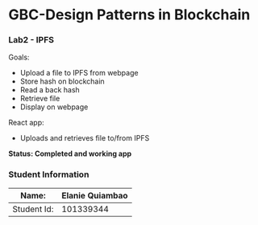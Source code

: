 GBC-Design Patterns in Blockchain
===================================
### Lab2 - IPFS

Goals:
* Upload a file to IPFS from webpage
* Store hash on blockchain
* Read a back hash
* Retrieve file
* Display on webpage

React app:
* Uploads and retrieves file to/from IPFS

**Status: Completed and working app** 

### Student Information

Name:       | Elanie Quiambao 
------------|------------
Student Id: | 101339344
